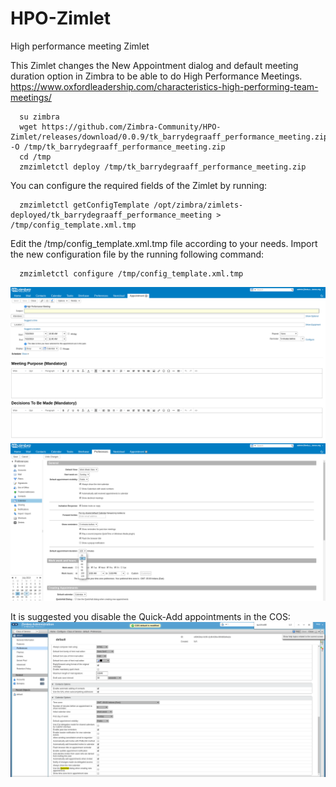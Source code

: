 # HPO-Zimlet
High performance meeting Zimlet

This Zimlet changes the New Appointment dialog and default meeting duration option in Zimbra to be able to do High Performance Meetings. 
https://www.oxfordleadership.com/characteristics-high-performing-team-meetings/

      su zimbra
      wget https://github.com/Zimbra-Community/HPO-Zimlet/releases/download/0.0.9/tk_barrydegraaff_performance_meeting.zip -O /tmp/tk_barrydegraaff_performance_meeting.zip
      cd /tmp
      zmzimletctl deploy /tmp/tk_barrydegraaff_performance_meeting.zip

You can configure the required fields of the Zimlet by running:

      zmzimletctl getConfigTemplate /opt/zimbra/zimlets-deployed/tk_barrydegraaff_performance_meeting > /tmp/config_template.xml.tmp
      
Edit the /tmp/config_template.xml.tmp file according to your needs. Import the new configuration file by the running following command:

      zmzimletctl configure /tmp/config_template.xml.tmp


![UI](https://github.com/Zimbra-Community/HPO-Zimlet/raw/master/docs/New%20appointment%20UI.png)
![Default duration](https://github.com/Zimbra-Community/HPO-Zimlet/raw/master/docs/Default%20durations%20added.png)

It is suggested you disable the Quick-Add appointments in the COS:
![Suggested COS setting](https://github.com/Zimbra-Community/HPO-Zimlet/raw/master/docs/Disable%20quick-add.png)

